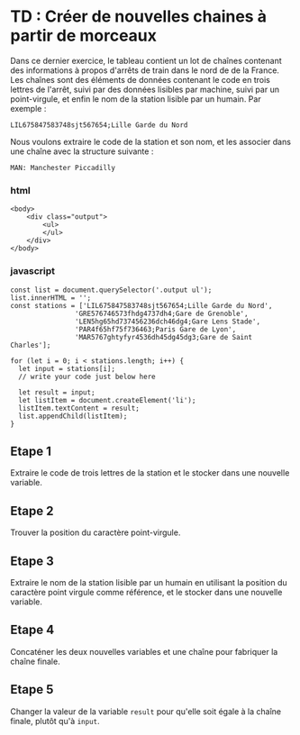 # TD : Créer de nouvelles chaines à partir de morceaux

Dans ce dernier exercice, le tableau contient un lot de chaînes contenant des informations à propos d'arrêts de train dans le nord de de la France. Les chaînes sont des éléments de données contenant le code en trois lettres de l'arrêt, suivi par des données lisibles par machine, suivi par un point-virgule, et enfin le nom de la station lisible par un humain. Par exemple :
```
LIL675847583748sjt567654;Lille Garde du Nord
```
Nous voulons extraire le code de la station et son nom, et les associer dans une chaîne avec la structure suivante :
```
MAN: Manchester Piccadilly
```

### html
    <body>
	    <div class="output">
		    <ul>
		    </ul>
		</div>
	</body>


### javascript

```
const list = document.querySelector('.output ul');
list.innerHTML = '';
const stations = ['LIL675847583748sjt567654;Lille Garde du Nord',
                'GRE576746573fhdg4737dh4;Gare de Grenoble',
                'LEN5hg65hd737456236dch46dg4;Gare Lens Stade',
                'PAR4f65hf75f736463;Paris Gare de Lyon',
                'MAR5767ghtyfyr4536dh45dg45dg3;Gare de Saint Charles'];

for (let i = 0; i < stations.length; i++) {
  let input = stations[i];
  // write your code just below here

  let result = input;
  let listItem = document.createElement('li');
  listItem.textContent = result;
  list.appendChild(listItem);
}
```
## Etape 1

Extraire le code de trois lettres de la station et le stocker dans une nouvelle variable.

## Etape 2

Trouver la position du caractère point-virgule.

## Etape 3

Extraire le nom de la station lisible par un humain en utilisant la position du caractère point virgule comme référence, et le stocker dans une nouvelle variable.

## Etape 4
Concaténer les deux nouvelles variables et une chaîne pour fabriquer la chaîne finale.

## Etape 5
Changer la valeur de la variable  `result`  pour qu'elle soit égale à la chaîne finale, plutôt qu'à  `input`.
